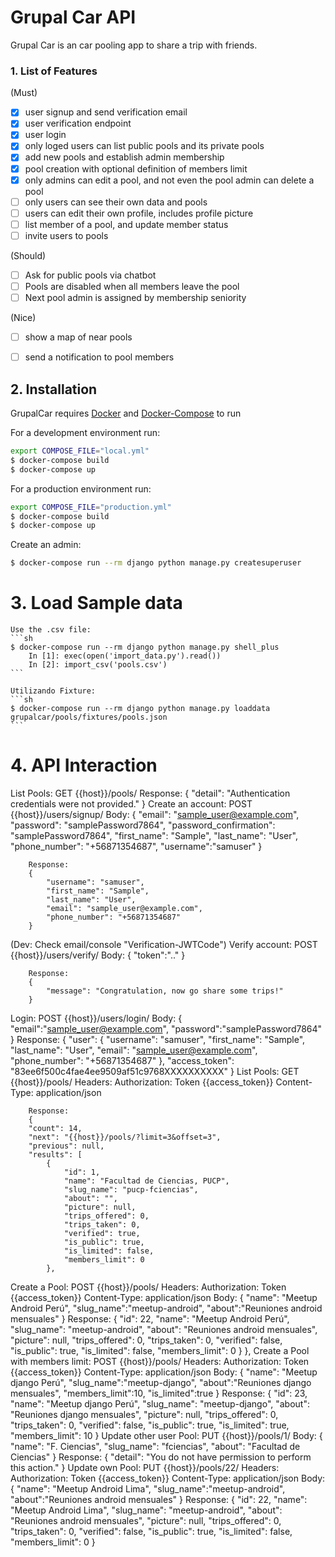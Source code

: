 # Grupal Car API

Grupal Car is an car pooling app to share a trip with friends.

### 1. List of Features 
  (Must)
  - [X] user signup and send verification email
  - [X] user verification endpoint
  - [X] user login
  - [X] only loged users can list public pools and its private pools
  - [X] add new pools and establish admin membership
  - [X] pool creation with optional definition of members limit
  - [X] only admins can edit a pool, and not even the pool admin can delete a pool
  - [ ] only users can see their own data and pools
  - [ ] users can edit their own profile, includes profile picture
  - [ ] list member of a pool, and update member status
  - [ ] invite users to pools

  (Should) 
  - [ ] Ask for public pools via chatbot
  - [ ] Pools are disabled when all members leave the pool
  - [ ] Next pool admin is assigned by membership seniority

  (Nice)
  - [ ] show a map of near pools
  - [ ] send a notification to pool members



## 2. Installation
  GrupalCar requires [Docker](https://www.docker.com/) and [Docker-Compose](https://docs.docker.com/compose/) to run

  For a development environment run:  

  ```sh
  export COMPOSE_FILE="local.yml"
  $ docker-compose build
  $ docker-compose up
  ```

  For a production environment run:

  ```sh
  export COMPOSE_FILE="production.yml"
  $ docker-compose build
  $ docker-compose up
  ```  

  Create an admin:
  ```sh
  $ docker-compose run --rm django python manage.py createsuperuser
  ```

# 3. Load Sample data

    Use the .csv file:
    ```sh
    $ docker-compose run --rm django python manage.py shell_plus
        In [1]: exec(open('import_data.py').read())     
        In [2]: import_csv('pools.csv') 
    ```

    Utilizando Fixture:
    ```sh
    $ docker-compose run --rm django python manage.py loaddata grupalcar/pools/fixtures/pools.json
    ```

# 4. API Interaction

List Pools:
    GET     {{host}}/pools/
        Response:
        {
            "detail": "Authentication credentials were not provided."
        }
Create an account:
    POST    {{host}}/users/signup/
        Body:
        { 
            "email": "sample_user@example.com",
            "password": "samplePassword7864",
            "password_confirmation": "samplePassword7864",
            "first_name": "Sample",
            "last_name": "User",
            "phone_number": "+56871354687",
            "username":"samuser"
        }

        Response:
        {
            "username": "samuser",
            "first_name": "Sample",
            "last_name": "User",
            "email": "sample_user@example.com",
            "phone_number": "+56871354687"
        }
(Dev: Check email/console "Verification-JWTCode")
Verify account:
    POST    {{host}}/users/verify/
        Body:
        {
            "token":"<part-1>.<part-2>.<part-3>"
        }

        Response:
        {
            "message": "Congratulation, now go share some trips!"
        }
Login:
    POST    {{host}}/users/login/
        Body:
        {
            "email":"sample_user@example.com",
            "password":"samplePassword7864"
        }
        Response:
        {
            "user": {
                "username": "samuser",
                "first_name": "Sample",
                "last_name": "User",
                "email": "sample_user@example.com",
                "phone_number": "+56871354687"
            },
            "access_token": "83ee6f500c4fae4ee9509af51c9768XXXXXXXXXX"
        }
List Pools:
    GET     {{host}}/pools/
        Headers:
            Authorization: Token {{access_token}}
            Content-Type: application/json

        Response:
        {
        "count": 14,
        "next": "{{host}}/pools/?limit=3&offset=3",
        "previous": null,
        "results": [
            {
                "id": 1,
                "name": "Facultad de Ciencias, PUCP",
                "slug_name": "pucp-fciencias",
                "about": "",
                "picture": null,
                "trips_offered": 0,
                "trips_taken": 0,
                "verified": true,
                "is_public": true,
                "is_limited": false,
                "members_limit": 0
            },
Create a Pool:
    POST    {{host}}/pools/
        Headers:
            Authorization: Token {{access_token}}
            Content-Type: application/json
        Body:
        {
            "name": "Meetup Android Perú",
            "slug_name":"meetup-android",
            "about":"Reuniones android mensuales"
        }
        Response:
        {
            "id": 22,
            "name": "Meetup Android Perú",
            "slug_name": "meetup-android",
            "about": "Reuniones android mensuales",
            "picture": null,
            "trips_offered": 0,
            "trips_taken": 0,
            "verified": false,
            "is_public": true,
            "is_limited": false,
            "members_limit": 0
        }
            },
Create a Pool with members limit:
    POST    {{host}}/pools/
        Headers:
            Authorization: Token {{access_token}}
            Content-Type: application/json
        Body:
        {
            "name": "Meetup django Perú",
            "slug_name":"meetup-django",
            "about":"Reuniones django mensuales",
            "members_limit":10,
            "is_limited":true
        }
        Response:
        {
            "id": 23,   
            "name": "Meetup django Perú",
            "slug_name": "meetup-django",
            "about": "Reuniones django mensuales",
            "picture": null,
            "trips_offered": 0,
            "trips_taken": 0,
            "verified": false,
            "is_public": true,
            "is_limited": true,
            "members_limit": 10
        }
Update other user Pool:
    PUT     {{host}}/pools/1/
        Body:
        {
            "name": "F. Ciencias",
            "slug_name": "fciencias",
            "about": "Facultad de Ciencias"
        }
        Response:
        {
            "detail": "You do not have permission to perform this action."
        }
Update own Pool:
    PUT     {{host}}/pools/22/
        Headers:
            Authorization: Token {{access_token}}
            Content-Type: application/json
        Body:
        {
            "name": "Meetup Android Lima",
            "slug_name":"meetup-android",
            "about":"Reuniones android mensuales"
        }
        Response:
        {
            "id": 22,
            "name": "Meetup Android Lima",
            "slug_name": "meetup-android",
            "about": "Reuniones android mensuales",
            "picture": null,
            "trips_offered": 0,
            "trips_taken": 0,
            "verified": false,
            "is_public": true,
            "is_limited": false,
            "members_limit": 0
        }